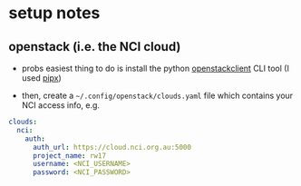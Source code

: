 # setup notes

## openstack (i.e. the NCI cloud)

- probs easiest thing to do is install the python
  [openstackclient](https://docs.openstack.org/python-openstackclient/latest/)
  CLI tool (I used [pipx](https://github.com/pipxproject/pipx/))
  
- then, create a `~/.config/openstack/clouds.yaml` file which contains your NCI
  access info, e.g.
  
```YAML
clouds:
  nci:
    auth:
      auth_url: https://cloud.nci.org.au:5000
      project_name: rw17
      username: <NCI_USERNAME>
      password: <NCI_PASSWORD>
```
